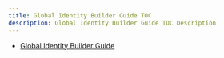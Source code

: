 ```yaml
---
title: Global Identity Builder Guide TOC
description: Global Identity Builder Guide TOC Description
---
```


- [Global Identity Builder Guide](/global-identity-builder-guide)
